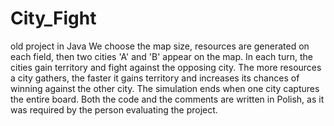 # City_Fight
old project in Java
We choose the map size, resources are generated on each field, then two cities 'A' and 'B' appear on the map. In each turn, the cities gain territory and fight against the opposing city. The more resources a city gathers, the faster it gains territory and increases its chances of winning against the other city. The simulation ends when one city captures the entire board.
Both the code and the comments are written in Polish, as it was required by the person evaluating the project.
